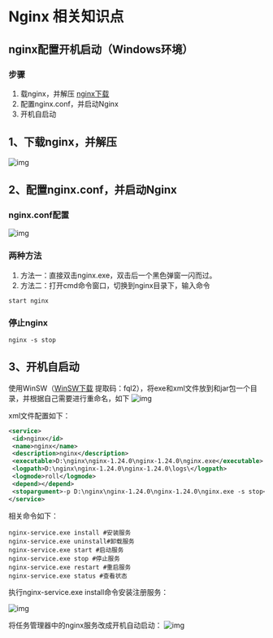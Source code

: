 # Nginx 相关知识点

## nginx配置开机启动（Windows环境）

### 步骤

1. 载nginx，并解压 [nginx下载](https://nginx.org/en/download.html)
2. 配置nginx.conf，并启动Nginx
3. 开机自启动

## 1、下载nginx，并解压

![img](/nginx/nginx1.png)

## 2、配置nginx.conf，并启动Nginx

### nginx.conf配置

![img](/nginx/nginx2.png)

### 两种方法

1. 方法一：直接双击nginx.exe，双击后一个黑色弹窗一闪而过。
2. 方法二：打开cmd命令窗口，切换到nginx目录下，输入命令

```shell
start nginx
```

<!-- 启动成功，访问 http://localhost如下（端口改为了其他，默认80）： -->

### 停止nginx

```shell
nginx -s stop 
```

## 3、开机自启动

使用WinSW（[WinSW下载](https://pan.baidu.com/s/1WaevJy3RFepFyM-dT_QWOw ) 提取码：fql2），将exe和xml文件放到和jar包一个目录，并根据自己需要进行重命名，如下
![img](/nginx/nginx3.png)

xml文件配置如下：

```xml
<service>  
 <id>nginx</id>  
 <name>nginx</name>  
 <description>nginx</description>  
 <executable>D:\nginx\nginx-1.24.0\nginx-1.24.0\nginx.exe</executable>  
 <logpath>D:\nginx\nginx-1.24.0\nginx-1.24.0\logs\</logpath>  
 <logmode>roll</logmode>  
 <depend></depend>  
 <stopargument>-p D:\nginx\nginx-1.24.0\nginx-1.24.0\nginx.exe -s stop</stopargument>  
</service>
```

相关命令如下：

```shell
nginx-service.exe install #安装服务
nginx-service.exe uninstall#卸载服务
nginx-service.exe start #启动服务
nginx-service.exe stop #停止服务
nginx-service.exe restart #重启服务
nginx-service.exe status #查看状态

```

执行nginx-service.exe install命令安装注册服务：

![img](/nginx/nginx5.png)

将任务管理器中的nginx服务改成开机自动启动：
![img](/nginx/nginx6.png)

